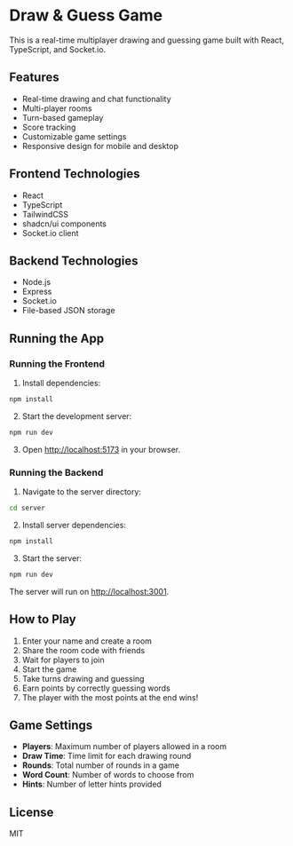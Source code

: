 
# Draw & Guess Game

This is a real-time multiplayer drawing and guessing game built with React, TypeScript, and Socket.io.

## Features

- Real-time drawing and chat functionality
- Multi-player rooms
- Turn-based gameplay
- Score tracking
- Customizable game settings
- Responsive design for mobile and desktop

## Frontend Technologies

- React
- TypeScript
- TailwindCSS
- shadcn/ui components
- Socket.io client

## Backend Technologies

- Node.js
- Express
- Socket.io
- File-based JSON storage

## Running the App

### Running the Frontend

1. Install dependencies:
```bash
npm install
```

2. Start the development server:
```bash
npm run dev
```

3. Open [http://localhost:5173](http://localhost:5173) in your browser.

### Running the Backend

1. Navigate to the server directory:
```bash
cd server
```

2. Install server dependencies:
```bash
npm install
```

3. Start the server:
```bash
npm run dev
```

The server will run on [http://localhost:3001](http://localhost:3001).

## How to Play

1. Enter your name and create a room
2. Share the room code with friends
3. Wait for players to join
4. Start the game
5. Take turns drawing and guessing
6. Earn points by correctly guessing words
7. The player with the most points at the end wins!

## Game Settings

- **Players**: Maximum number of players allowed in a room
- **Draw Time**: Time limit for each drawing round
- **Rounds**: Total number of rounds in a game
- **Word Count**: Number of words to choose from
- **Hints**: Number of letter hints provided

## License

MIT
